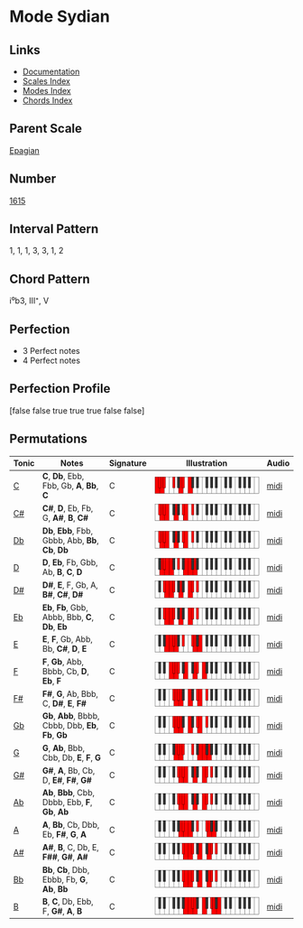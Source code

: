 # Mode Sydian

## Links

- [Documentation](README.md)
- [Scales Index](Scales.md)
- [Modes Index](Modes.md)
- [Chords Index](Chords.md)

## Parent Scale

[Epagian](ScaleEpagian.md)

## Number

[1615](https://ianring.com/musictheory/scales/1615)

## Interval Pattern

1, 1, 1, 3, 3, 1, 2

## Chord Pattern

i⁰b3, III⁺, V

## Perfection

- 3 Perfect notes
- 4 Perfect notes

## Perfection Profile

[false false true true true false false]

## Permutations

| Tonic | Notes | Signature | Illustration | Audio |
|-------|-------|-----------|--------------|-------|
| [C](ModeCNaturalSydian.md) | **C**, **Db**, Ebb, Fbb, Gb, **A**, **Bb**, **C** | C | ![CNaturalSydian](ModeCNaturalSydian.png) | [midi](https://github.com/edipermadi/music/blob/main/docs/ModeCNaturalSydian.mid?raw=true) |
| [C#](ModeCSharpSydian.md) | **C#**, **D**, Eb, Fb, G, **A#**, **B**, **C#** | C | ![CSharpSydian](ModeCSharpSydian.png) | [midi](https://github.com/edipermadi/music/blob/main/docs/ModeCSharpSydian.mid?raw=true) |
| [Db](ModeDFlatSydian.md) | **Db**, **Ebb**, Fbb, Gbbb, Abb, **Bb**, **Cb**, **Db** | C | ![DFlatSydian](ModeDFlatSydian.png) | [midi](https://github.com/edipermadi/music/blob/main/docs/ModeDFlatSydian.mid?raw=true) |
| [D](ModeDNaturalSydian.md) | **D**, **Eb**, Fb, Gbb, Ab, **B**, **C**, **D** | C | ![DNaturalSydian](ModeDNaturalSydian.png) | [midi](https://github.com/edipermadi/music/blob/main/docs/ModeDNaturalSydian.mid?raw=true) |
| [D#](ModeDSharpSydian.md) | **D#**, **E**, F, Gb, A, **B#**, **C#**, **D#** | C | ![DSharpSydian](ModeDSharpSydian.png) | [midi](https://github.com/edipermadi/music/blob/main/docs/ModeDSharpSydian.mid?raw=true) |
| [Eb](ModeEFlatSydian.md) | **Eb**, **Fb**, Gbb, Abbb, Bbb, **C**, **Db**, **Eb** | C | ![EFlatSydian](ModeEFlatSydian.png) | [midi](https://github.com/edipermadi/music/blob/main/docs/ModeEFlatSydian.mid?raw=true) |
| [E](ModeENaturalSydian.md) | **E**, **F**, Gb, Abb, Bb, **C#**, **D**, **E** | C | ![ENaturalSydian](ModeENaturalSydian.png) | [midi](https://github.com/edipermadi/music/blob/main/docs/ModeENaturalSydian.mid?raw=true) |
| [F](ModeFNaturalSydian.md) | **F**, **Gb**, Abb, Bbbb, Cb, **D**, **Eb**, **F** | C | ![FNaturalSydian](ModeFNaturalSydian.png) | [midi](https://github.com/edipermadi/music/blob/main/docs/ModeFNaturalSydian.mid?raw=true) |
| [F#](ModeFSharpSydian.md) | **F#**, **G**, Ab, Bbb, C, **D#**, **E**, **F#** | C | ![FSharpSydian](ModeFSharpSydian.png) | [midi](https://github.com/edipermadi/music/blob/main/docs/ModeFSharpSydian.mid?raw=true) |
| [Gb](ModeGFlatSydian.md) | **Gb**, **Abb**, Bbbb, Cbbb, Dbb, **Eb**, **Fb**, **Gb** | C | ![GFlatSydian](ModeGFlatSydian.png) | [midi](https://github.com/edipermadi/music/blob/main/docs/ModeGFlatSydian.mid?raw=true) |
| [G](ModeGNaturalSydian.md) | **G**, **Ab**, Bbb, Cbb, Db, **E**, **F**, **G** | C | ![GNaturalSydian](ModeGNaturalSydian.png) | [midi](https://github.com/edipermadi/music/blob/main/docs/ModeGNaturalSydian.mid?raw=true) |
| [G#](ModeGSharpSydian.md) | **G#**, **A**, Bb, Cb, D, **E#**, **F#**, **G#** | C | ![GSharpSydian](ModeGSharpSydian.png) | [midi](https://github.com/edipermadi/music/blob/main/docs/ModeGSharpSydian.mid?raw=true) |
| [Ab](ModeAFlatSydian.md) | **Ab**, **Bbb**, Cbb, Dbbb, Ebb, **F**, **Gb**, **Ab** | C | ![AFlatSydian](ModeAFlatSydian.png) | [midi](https://github.com/edipermadi/music/blob/main/docs/ModeAFlatSydian.mid?raw=true) |
| [A](ModeANaturalSydian.md) | **A**, **Bb**, Cb, Dbb, Eb, **F#**, **G**, **A** | C | ![ANaturalSydian](ModeANaturalSydian.png) | [midi](https://github.com/edipermadi/music/blob/main/docs/ModeANaturalSydian.mid?raw=true) |
| [A#](ModeASharpSydian.md) | **A#**, **B**, C, Db, E, **F##**, **G#**, **A#** | C | ![ASharpSydian](ModeASharpSydian.png) | [midi](https://github.com/edipermadi/music/blob/main/docs/ModeASharpSydian.mid?raw=true) |
| [Bb](ModeBFlatSydian.md) | **Bb**, **Cb**, Dbb, Ebbb, Fb, **G**, **Ab**, **Bb** | C | ![BFlatSydian](ModeBFlatSydian.png) | [midi](https://github.com/edipermadi/music/blob/main/docs/ModeBFlatSydian.mid?raw=true) |
| [B](ModeBNaturalSydian.md) | **B**, **C**, Db, Ebb, F, **G#**, **A**, **B** | C | ![BNaturalSydian](ModeBNaturalSydian.png) | [midi](https://github.com/edipermadi/music/blob/main/docs/ModeBNaturalSydian.mid?raw=true) |
